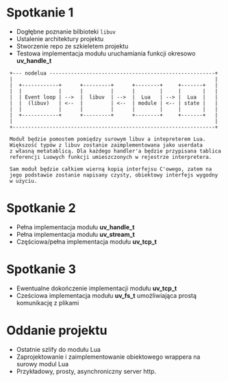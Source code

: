 Spotkanie 1
===========

  * Dogłębne poznanie bilbioteki `libuv`
  * Ustalenie architektury projektu
  * Stworzenie repo ze szkieletem projektu
  * Testowa implementacja modułu uruchamiania funkcji okresowo **uv_handle_t**


  ```
   +--- nodelua ------------------------------------------------------+
   |                                                                  |
   |  +------------+      +---------+      +--------+     +-------+   |
   |  |            |      |         |      |        |     |       |   |
   |  | Event loop | -->  |  libuv  | -->  |  Lua   | --> |  Lua  |   |
   |  |  (libuv)   | <--  |         | <--  | module | <-- | state |   |
   |  |            |      |         |      |        |     |       |   |
   |  +------------+      +---------+      +--------+     +-------+   |
   |                                                                  |
   +------------------------------------------------------------------+
  
   Moduł będzie pomostem pomiędzy surowym libuv a intepreterem Lua.
   Większość typów z libuv zostanie zaimplementowana jako userdata
   z własną metatablicą. Dla każdego handler'a będzie przypisana tablica
   referencji Luowych funkcji umieszczonych w rejestrze interpretera.
   
   Sam moduł będzie całkiem wierną kopią interfejsu C'owego, zatem na
   jego podstawie zostanie napisany czysty, obiektowy interfejs wygodny
   w użyciu.
  
  ```

Spotkanie 2
===========

  * Pełna implementacja modułu **uv_handle_t**
  * Pełna implementacja modułu **uv_stream_t**
  * Częściowa/pełna implementacja modułu **uv_tcp_t**

Spotkanie 3
===========

  * Ewentualne dokończenie implementacji modułu **uv_tcp_t**
  * Cześciowa implementacja modułu **uv_fs_t** umożliwiająca prostą
    komunikację z plikami

Oddanie projektu
================

  * Ostatnie szlify do modułu Lua
  * Zaprojektowanie i zaimplementowanie obiektowego wrappera na surowy modul Lua
  * Przykładowy, prosty, asynchroniczny server http.

